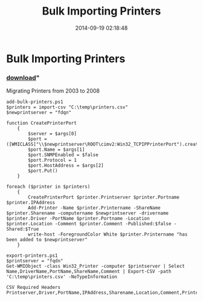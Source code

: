 ﻿---
pid:            5451
parent:         0
children:       
poster:         Wesley K
title:          Bulk Importing Printers
date:           2014-09-19 02:18:48
format:         posh
---

# Bulk Importing Printers

### [download](5451.ps1)"

Migrating Printers from 2003 to 2008

```posh
add-bulk-printers.ps1
$printers = import-csv "C:\temp\printers.csv"
$newprintserver = "fdqn"

function CreatePrinterPort 
    {
        $server = $args[0] 
        $port = ([WMICLASS]"\\$newprintserver\ROOT\cimv2:Win32_TCPIPPrinterPort").createInstance()
        $port.Name = $args[1]
        $port.SNMPEnabled = $false
        $port.Protocol = 1 
        $port.HostAddress = $args[2]
        $port.Put() 
    }

foreach ($printer in $printers)
    {
        CreatePrinterPort $printer.Printserver $printer.Portname $printer.IPAddress
        Add-Printer -Name $printer.Printername -ShareName $printer.Sharename -computername $newprintserver -drivername $printer.Driver -PortName $printer.Portname -Location $printer.Location -Comment $printer.Comment -Published:$false -Shared:$True
        write-host -ForegroundColor White $printer.Printername "has been added to $newprintserver"  
    }

export-printers.ps1
$printserver = "fqdn" 
Get-WMIObject -class Win32_Printer -computer $printserver | Select Name,DriverName,PortName,ShareName,Comment | Export-CSV -path 'C:\temp\printers.csv' -NoTypeInformation

CSV Required Headers
Printserver,Driver,PortName,IPAddress,Sharename,Location,Comment,Printername
```
